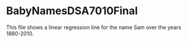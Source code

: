 # BabyNamesDSA7010Final
This file shows a linear regression line for the name Sam over the years 1880-2010.
